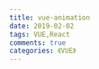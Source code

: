 ```yaml
---
title: vue-animation
date: 2019-02-02
tags: VUE,React
comments: true
categories: 《VUE》
---
```

